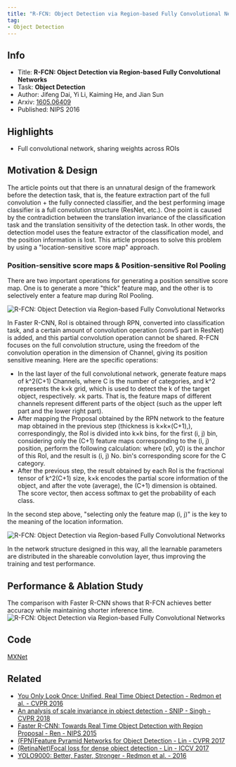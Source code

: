 ```yaml
---
title: "R-FCN: Object Detection via Region-based Fully Convolutional Networks - Dai - NIPS 2016 - MXNet Code"
tag:
- Object Detection
---
```




## Info
- Title: **R-FCN: Object Detection via Region-based Fully Convolutional Networks**
- Task: **Object Detection**
- Author: Jifeng Dai, Yi Li, Kaiming He, and Jian Sun
- Arxiv: [1605.06409](https://arxiv.org/abs/1605.06409)
- Published: NIPS 2016


## Highlights
- Full convolutional network, sharing weights across ROIs


## Motivation & Design
The article points out that there is an unnatural design of the framework before the detection task, that is, the feature extraction part of the full convolution + the fully connected classifier, and the best performing image classifier is a full convolution structure (ResNet, etc.). One point is caused by the contradiction between the translation invariance of the classification task and the translation sensitivity of the detection task. In other words, the detection model uses the feature extractor of the classification model, and the position information is lost. This article proposes to solve this problem by using a "location-sensitive score map" approach.

### Position-sensitive score maps & Position-sensitive RoI Pooling

There are two important operations for generating a position sensitive score map. One is to generate a more "thick" feature map, and the other is to selectively enter a feature map during RoI Pooling.

![R-FCN: Object Detection via Region-based Fully Convolutional Networks](https://i.imgur.com/Nq92vNC.png)


In Faster R-CNN, RoI is obtained through RPN, converted into classification task, and a certain amount of convolution operation (conv5 part in ResNet) is added, and this partial convolution operation cannot be shared. R-FCN focuses on the full convolution structure, using the freedom of the convolution operation in the dimension of Channel, giving its position sensitive meaning. Here are the specific operations:

- In the last layer of the full convolutional network, generate feature maps of k^2(C+1) Channels, where C is the number of categories, and k^2 represents the k×k grid, which is used to detect the k of the target object, respectively. ×k parts. That is, the feature maps of different channels represent different parts of the object (such as the upper left part and the lower right part).
- After mapping the Proposal obtained by the RPN network to the feature map obtained in the previous step (thickness is k×k×(C+1),), correspondingly, the RoI is divided into k×k bins, for the first (i, j) bin, considering only the (C+1) feature maps corresponding to the (i, j) position, perform the following calculation: where (x0, y0) is the anchor of this RoI, and the result is (i, j) No. bin's corresponding score for the C category.
- After the previous step, the result obtained by each RoI is the fractional tensor of k^2(C+1) size, k×k encodes the partial score information of the object, and after the vote (average), the (C+1) dimension is obtained. The score vector, then access softmax to get the probability of each class.

In the second step above, "selecting only the feature map (i, j)" is the key to the meaning of the location information.

![R-FCN: Object Detection via Region-based Fully Convolutional Networks](https://i.imgur.com/k9u9Cxw.png)

In the network structure designed in this way, all the learnable parameters are distributed in the shareable convolution layer, thus improving the training and test performance.

## Performance & Ablation Study

The comparison with Faster R-CNN shows that R-FCN achieves better accuracy while maintaining shorter inference time.
![R-FCN: Object Detection via Region-based Fully Convolutional Networks](https://i.imgur.com/6DYmf4m.png)

## Code
[MXNet](https://github.com/daijifeng001/R-FCN)



## Related
- [You Only Look Once: Unified, Real Time Object Detection - Redmon et al. - CVPR 2016](https://arxivnote.ddlee.cn/You-Only-Look-Once-Unified-Real-Time-Object-Detection-Redmon-CVPR-2016.html)
- [An analysis of scale invariance in object detection - SNIP - Singh - CVPR 2018](https://arxivnote.ddlee.cn/An-analysis-of-scale-invariance-in-object-detection-SNIP-Singh-CVPR-2018.html)
- [Faster R-CNN: Towards Real Time Object Detection with Region Proposal - Ren - NIPS 2015](https://arxivnote.ddlee.cn/Faster-R-CNN-Towards-Real-Time-Object-Detection-with-Region-Proposal-Ren-NIPS-2015.html)
- [(FPN)Feature Pyramid Networks for Object Detection - Lin - CVPR 2017](https://arxivnote.ddlee.cn/Feature-Pyramid-Networks-for-Object-Detection-Lin-CVPR-2017.html)
- [(RetinaNet)Focal loss for dense object detection - Lin - ICCV 2017](https://arxivnote.ddlee.cn/RetinaNet-Focal-loss-for-dense-object-detection-Lin-ICCV-2017.html)
- [YOLO9000: Better, Faster, Stronger - Redmon et al. - 2016](https://arxivnote.ddlee.cn/YOLO9000-Better-Faster-Stronger-Redmon-2016.html)
